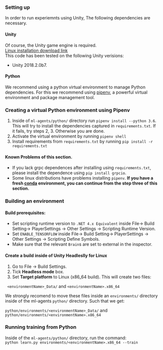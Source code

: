 ### Setting up

In order to run experiemnts using Unity, The following dependencies are necessary.

#### Unity

Of course, the Unity game engine is required.  
[Linux installation download link](https://forum.unity.com/threads/unity-on-linux-release-notes-and-known-issues.350256/page-2)  
This code has been tested on the following Unity verisions:  
+ Unity 2018.2.0b7.

#### Python

We recommend using a python virtual environment to manage Python dependencies. For this we recommend using [pipenv](https://pypi.org/project/pipenv/), a powerful virtual environment and package management tool. 

### Creating a virtual Python environment using Pipenv

1. Inside of `ml-agents/python/` directory run `pipenv install --python 3.6`. This will try to install the dependencies captured in `requirements.txt`. If it fails,  try steps 2, 3. Otherwise you are done.
2. Activate the virtual environment by running `pipenv shell`
3. Install requirements from `requirements.txt` by running `pip install -r requirements.txt`

#### Known Problems of this section.
- If you lack grpc dependences after installing using `requirements.txt`, please install the dependence using `pip install grpcio`.
- Some linux distributions have problems installing `pipenv`. **If you have a fresh [conda](https://anaconda.org/) environment, you can continue from the step three of this section.**

### Building an environment

#### Build prerequisites:
+ Set scripting runtime version to `.NET 4.x Equivalent` inside File-> Build Setting-> PlayerSettings -> Other Settings -> Scripting Runtime Version.
+ Set `ENABLE_TENSORFLOW` inside File-> Build Setting-> PlayerSettings -> Other Settings -> Scripting Define Symbols.
+ Make sure that the relevant `Brain`s are set to external in the inspector.

#### Create a build inside of Unity Headleslly for Linux
1. Go to File -> Build Settings.
1. Tick **Headless mode** box.
2. Set **Target platform** to Linux (x86_64 build).
This will create two files:

` <environmentName>_Data/` and `<environmentName>.x86_64`

We strongly recomend to move these files inside an `environments/` directory inside of the ml-agents `python/` directory. Such that we get:

`python/environments/<environmentName>_Data/` and `python/environments/<environmentName>.x86_64`

### Running training from Python
Inside of the `ml-agents/python/` directory, run the command:  
`python learn.py environments/<environmentName>.x86_64 --train`
